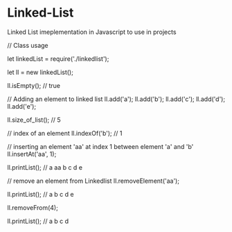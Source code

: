# Linked-List

Linked List imeplementation in Javascript to use in projects

// Class usage

  let linkedList = require('./linkedlist');

let ll = new linkedList();

ll.isEmpty(); // true

// Adding an element to linked list
ll.add('a');
ll.add('b');
ll.add('c');
ll.add('d');
ll.add('e');

ll.size_of_list(); // 5

// index of an element
ll.indexOf('b'); // 1

// inserting an element 'aa' at index 1 between element 'a' and 'b'
ll.insertAt('aa', 1);

ll.printList(); // a aa b c d e

// remove an element from Linkedlist
ll.removeElement('aa');

ll.printList(); // a b c d e

ll.removeFrom(4);

ll.printList(); // a b c d
